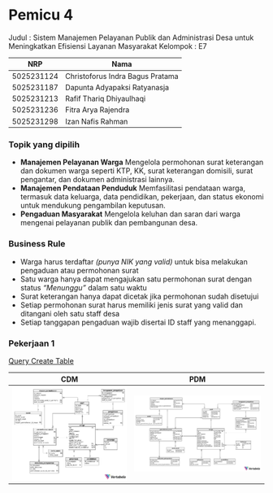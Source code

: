# Pemicu 4

Judul : Sistem Manajemen Pelayanan Publik dan Administrasi Desa untuk Meningkatkan Efisiensi Layanan Masyarakat
Kelompok : E7

| NRP        | Nama                             |
| ---------- | -------------------------------- |
| 5025231124 | Christoforus Indra Bagus Pratama |
| 5025231187 | Dapunta Adyapaksi Ratyanasja     |
| 5025231213 | Rafif Thariq Dhiyaulhaqi         |
| 5025231236 | Fitra Arya Rajendra              |
| 5025231298 | Izan Nafis Rahman                |

### Topik yang dipilih

- **Manajemen Pelayanan Warga**
    Mengelola permohonan surat keterangan dan dokumen warga seperti KTP, KK, surat keterangan domisili, surat pengantar, dan dokumen administrasi lainnya.
- **Manajemen Pendataan Penduduk**
    Memfasilitasi pendataan warga, termasuk data keluarga, data pendidikan, pekerjaan, dan status ekonomi untuk mendukung pengambilan keputusan.
- **Pengaduan Masyarakat**
    Mengelola keluhan dan saran dari warga mengenai pelayanan publik dan pembangunan desa.

### Business Rule

- Warga harus terdaftar *(punya NIK yang valid)* untuk bisa melakukan pengaduan atau permohonan surat
- Satu warga hanya dapat mengajukan satu permohonan surat dengan status *“Menunggu”* dalam satu waktu
- Surat keterangan hanya dapat dicetak jika permohonan sudah disetujui
- Setiap permohonan surat harus memiliki jenis surat yang valid dan ditangani oleh satu staff desa
- Setiap tanggapan pengaduan wajib disertai ID staff yang menanggapi.

### Pekerjaan 1

[Query Create Table](/sql/create_table.sql)

| CDM                     | PDM                     |
| ----------------------- | ----------------------- |
| ![cdm](/assets/cdm.png) | ![pdm](/assets/pdm.png) |









